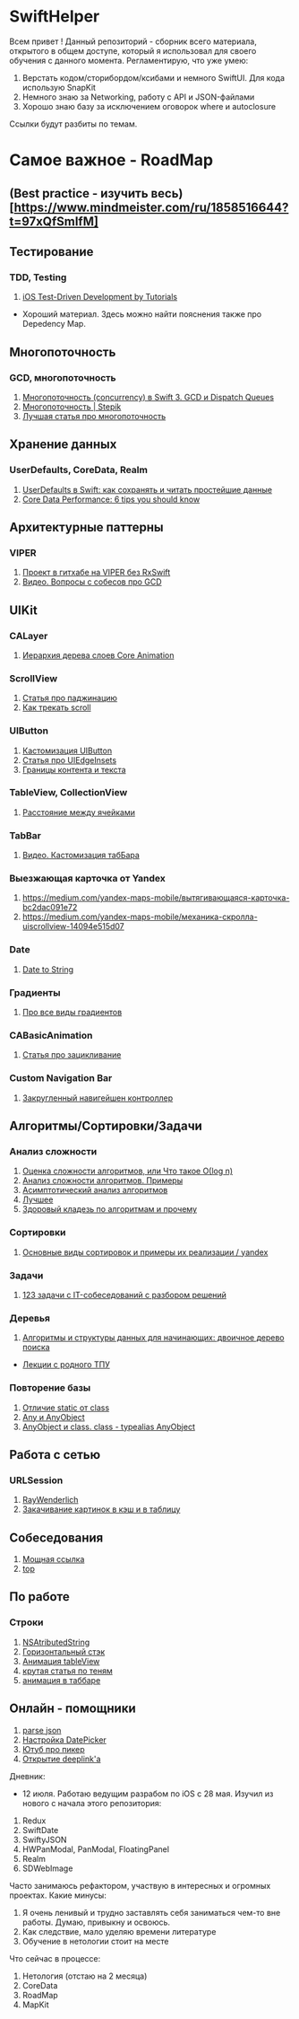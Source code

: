 # SwiftHelper

Всем привет ! Данный репозиторий - сборник всего материала, открытого в общем доступе, который я использовал для своего обучения с данного момента. Регламентирую, что уже умею:
1) Верстать кодом/сторибордом/ксибами и немного SwiftUI. Для кода использую SnapKit
2) Немного знаю за Networking, работу с API и JSON-файлами
3) Хорошо знаю базу за исключением оговорок where и autoclosure

Ссылки будут разбиты по темам. 

# Самое важное - RoadMap
## (Best practice - изучить весь)[https://www.mindmeister.com/ru/1858516644?t=97xQfSmIfM]

## Тестирование
### TDD, Testing 
1) [iOS Test-Driven Development by Tutorials](https://www.raywenderlich.com/books/ios-test-driven-development-by-tutorials/v1.0) 
- Хороший материал. Здесь можно найти пояснения также про Depedency Map.
## Многопоточность
### GCD, многопоточность
1) [Многопоточность (concurrency) в Swift 3. GCD и Dispatch Queues](https://habr.com/ru/post/320152/)
2) [Многопоточность | Stepik](https://stepik.org/course/3278/syllabus)
3) [Лучшая статья про многопоточность](https://medium.com/@alexey_nenastev/всё-о-многопоточности-в-swift-часть-1-настоящее-f0b4d5718877)
## Хранение данных
### UserDefaults, CoreData, Realm
1) [UserDefaults в Swift: как сохранять и читать простейшие данные](https://swiftblog.org/userdefaults-v-swift/)
2) [Core Data Performance: 6 tips you should know](https://www.avanderlee.com/swift/core-data-performance/)
## Архитектурные паттерны
### VIPER
1) [Проект в гитхабе на VIPER без RxSwift](https://github.com/ebubedimobi/Newsly-News-app-using-Clean-Architecture-VIPER-iOS)
2) [Видео. Вопросы с собесов про GCD](https://www.youtube.com/watch?v=uEeFqIUXJcE)
## UIKit
### CALayer
1) [Иерархия дерева слоев Core Animation](http://macbug.ru/cocoa/canimation02)
### ScrollView
1) [Статья про паджинацию](https://medium.com/yandex-maps-mobile/custom-paging-в-ios-c4dd4611e589)
2) [Как трекать scroll](https://medium.com/@h2s1880/ios-lets-tracking-visible-cell-on-scrollview-7f40922f1165)
### UIButton
1) [Кастомизация UIButton](https://www.youtube.com/watch?v=4EwoM0hO1RQ)
2) [Статья про UIEdgeInsets](https://medium.com/short-swift-stories/using-uiedgeinsets-to-layout-a-uibutton-44ba04dd085c)
3) [Границы контента и текста](https://www.youtube.com/watch?v=dmg9OLzrK_4)
### TableView, CollectionView
1) [Расстояние между ячейками](https://coderoad.ru/6216839/Как-добавить-интервал-между-UITableViewCell)
### TabBar
1) [Видео. Кастомизация табБара](https://www.youtube.com/watch?v=_N4lxebmJ2U)
### Выезжающая карточка от Yandex
1) https://medium.com/yandex-maps-mobile/вытягивающаяся-карточка-bc2dac091e72
2) https://medium.com/yandex-maps-mobile/механика-скролла-uiscrollview-14094e515d07
### Date
1) [Date to String](https://www.youtube.com/watch?v=-BgzuZhmknk)
### Градиенты
1) [Про все виды градиентов](https://medium.com/swlh/how-to-create-a-custom-gradient-in-swift-with-cagradientlayer-ios-swift-guide-190941cb3db2)
### CABasicAnimation
1) [Статья про зацикливание](https://blog.kiprosh.com/basic-animation-using-cabasicanimation/)
### Custom Navigation Bar
1) [Закругленный навигейшен контроллер](https://stackoverflow.com/questions/55417060/navigation-bar-with-shadow-corner-radius)
## Алгоритмы/Сортировки/Задачи
### Анализ сложности
1) [Оценка сложности алгоритмов, или Что такое О(log n)](https://tproger.ru/articles/computational-complexity-explained/)
2) [Анализ сложности алгоритмов. Примеры](https://pro-prof.com/archives/1660)
3) [Асимптотический анализ алгоритмов](https://habr.com/ru/post/78728/)
4) [Лучшее](https://m.habr.com/ru/post/196226/)
5) [Здоровый кладезь по алгоритмам и прочему](https://timyrik20.gitbooks.io/nlogn/content/poisk-i-sortirovka/binary-search.html)
### Сортировки
1) [Основные виды сортировок и примеры их реализации / yandex](https://academy.yandex.ru/posts/osnovnye-vidy-sortirovok-i-primery-ikh-realizatsii)
### Задачи
1) [123 задачи с IT-собеседований с разбором решений](https://tproger.ru/articles/problems/)
### Деревья
1) [Алгоритмы и структуры данных для начинающих: двоичное дерево поиска](https://tproger.ru/translations/binary-search-tree-for-beginners/)
- [Лекции с родного ТПУ](https://portal.tpu.ru/SHARED/s/SHEFER/Study/Tab8/Алгоритмы%20и%20анализ%20сложностиЛ.pdf)
### Повторение базы
1) [Отличие static от class](https://habr.com/ru/sandbox/146984/)
2) [Any и AnyObject](https://vc.ru/dev/100212-any-i-anyobject-v-swift-v-chem-ih-razlichie)
3) [AnyObject и class. class - typealias AnyObject](https://coderoad.ru/30176814/В-чем-разница-между-протоколом-расширенным-из-AnyObject-и-протоколом-только-для)
## Работа с сетью
### URLSession
1) [RayWenderlich](https://www.raywenderlich.com/3244963-urlsession-tutorial-getting-started)
2) [Закачивание картинок в кэш и в таблицу](https://www.donnywals.com/efficiently-loading-images-in-table-views-and-collection-views/)
## Собеседования
1) [Мощная ссылка](https://tproger.ru/articles/sobesedovanie-ios-razrabotchika-voprosy-i-zadanija/)
2) [top](https://habr.com/ru/post/493830/)
## По работе
### Строки
1) [NSAtributedString](https://www.hackingwithswift.com/articles/113/nsattributedstring-by-example)
2) [Горизонтальный стэк](https://stackoverflow.com/questions/31668970/is-it-possible-for-uistackview-to-scroll)
3) [Анимация tableView](https://developer.apple.com/forums/thread/91301)
4) [крутая статья по теням](https://www.hackingwithswift.com/articles/155/advanced-uiview-shadow-effects-using-shadowpath)
5) [анимация в таббаре](https://stackoverflow.com/questions/29126271/swift-draw-shadow-to-a-uibezier-path)
## Онлайн - помощники
1) [parse json](https://app.quicktype.io)
2) [Настройка DatePicker](https://developer.apple.com/forums/thread/659184)
3) [Ютуб про пикер](https://www.youtube.com/watch?v=6Qd3CdWYeJ8)
4) [Открытие deeplink'a](https://stackoverflow.com/questions/33932303/swift-how-to-open-a-new-app-when-uibutton-is-tapped)

Дневник:
- 12 июля. Работаю ведущим разрабом по iOS с 28 мая.
Изучил из нового с начала этого репозитория:
1) Redux
2) SwiftDate
3) SwiftyJSON
4) HWPanModal, PanModal, FloatingPanel
5) Realm
6) SDWebImage

Часто занимаюсь рефактором, участвую в интересных и огромных проектах. 
Какие минусы:
1) Я очень ленивый и трудно заставлять себя заниматься чем-то вне работы. Думаю, привыкну и освоюсь.
2) Как следствие, мало уделяю времени литературе
3) Обучение в нетологии стоит на месте

Что сейчас в процессе:
1) Нетология (отстаю на 2 месяца)
2) CoreData
3) RoadMap
4) MapKit
